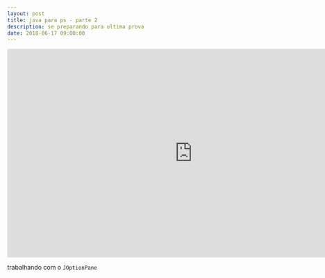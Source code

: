 ```yaml
---
layout: post
title: java para ps - parte 2
description: se preparando para ultima prova
date: 2018-06-17 09:00:00
---
```


<iframe width="852" height="480" src="https://www.youtube.com/embed/ivU74NAJMwc" frameborder="0" allow="accelerometer; autoplay; encrypted-media; gyroscope; picture-in-picture" allowfullscreen></iframe>

trabalhando com o `JOptionPane`

